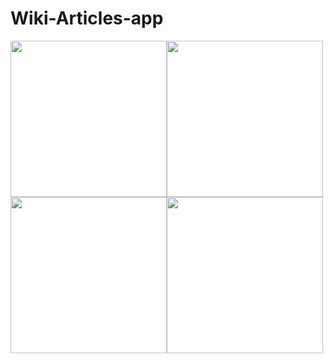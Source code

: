 # Wiki-Articles-app
<!-- <img src="https://user-images.githubusercontent.com/57033670/124243985-1a423780-db3c-11eb-8a6a-938189fa83ba.png"  width="250"/><img src="[https://user-images.githubusercontent.com/57033670/124243996-1ca49180-db3c-11eb-9b4d-75febd517d79.png](https://user-images.githubusercontent.com/57033670/173361125-5020bec4-82ea-4231-bbdd-0328a9d1c20b.jpeg)"  width="250"/> -->
<img src="https://user-images.githubusercontent.com/57033670/173361125-5020bec4-82ea-4231-bbdd-0328a9d1c20b.jpeg"  width="250"/><img src="https://user-images.githubusercontent.com/57033670/124244006-1f06eb80-db3c-11eb-88b2-8d36c6465b27.png" width="250"/>
<img src="[https://user-images.githubusercontent.com/57033670/124244008-1f9f8200-db3c-11eb-8c6c-1a932832c604.pn](https://user-images.githubusercontent.com/57033670/173361169-635c28ba-144a-42da-816a-339cc51ab183.jpeg)"  width="250"/><img src="https://user-images.githubusercontent.com/57033670/124244014-20381880-db3c-11eb-869f-95a250527b14.png" width="250"/> 

